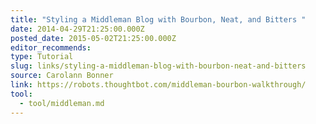 ```yaml
---
title: "Styling a Middleman Blog with Bourbon, Neat, and Bitters "
date: 2014-04-29T21:25:00.000Z
posted_date: 2015-05-02T21:25:00.000Z
editor_recommends:
type: Tutorial
slug: links/styling-a-middleman-blog-with-bourbon-neat-and-bitters
source: Carolann Bonner
link: https://robots.thoughtbot.com/middleman-bourbon-walkthrough/
tool:
  - tool/middleman.md
---
```





